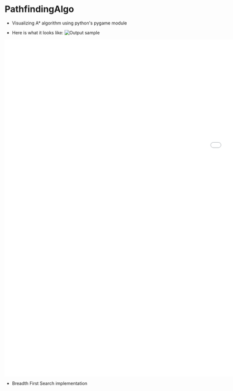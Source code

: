 # PathfindingAlgo

- Visualizing A* algorithm using python's pygame module

- Here is what it looks like:
![Output sample](https://j.gifs.com/L7E4pA.gif)
<iframe src='//gifs.com/embed/pathfinding-visualizer-L7E4pA' frameborder='0' scrolling='no' width='1920px' height='1080px' style='-webkit-backface-visibility: hidden;-webkit-transform: scale(1);' ></iframe>


- Breadth First Search implementation 

